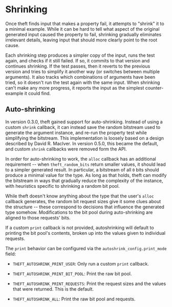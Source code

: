 # Shrinking

Once theft finds input that makes a property fail, it attempts to
"shrink" it to a minimal example. While it can be hard to tell what
aspect of the original generated input caused the property to fail,
shrinking gradually eliminates irrelevant details, leaving input that
should more clearly point to the root cause.

Each shrinking step produces a simpler copy of the input, runs the test
again, and checks if it still failed. If so, it commits to that version
and continues shrinking. If the test passes, then it reverts to the
previous version and tries to simplify it another way (or switches
between multiple arguments). It also tracks which combinations of
arguments have been tried, so it doesn't run the test again with the
same input. When shrinking can't make any more progress, it reports the
input as the simplest counter-example it could find.


## Auto-shrinking

In version 0.3.0, theft gained support for auto-shrinking. Instead of
using a custom `shrink` callback, it can instead save the random
bitstream used to generate the argument instance, and re-run the
property test while simplifying the bitstream. This implementation is
loosely based on a design described by David R. MacIver. In version
0.5.0, this became the default, and custom `shrink` callbacks were
removed form the API.

In order for auto-shrinking to work, the `alloc` callback has an
additional requirement -- when `theft_random_bits` return smaller
values, it should lead to a simpler generated result. In particular, a
bitstream of all `0` bits should produce a minimal value for the type.
As long as that holds, theft can modify the bitstream in ways that
gradually reduce the complexity of the instance, with heuristics
specific to shrinking a random bit pool.

While theft doesn't know anything about the type that the user's `alloc`
callback generates, the random bit request sizes give it some clues
about the structure -- these correspond to decisions that influence the
generated type somehow. Modifications to the bit pool during
auto-shrinking are aligned to those requests' bits.

If a custom `print` callback is not provided, autoshrinking will
default to printing the bit pool's contents, broken up into the
values given to individual requests.

The `print` behavior can be configured via the
`autoshrink_config.print_mode` field:

- `THEFT_AUTOSHRINK_PRINT_USER`: Only run a custom `print` callback.

- `THEFT_AUTOSHRINK_PRINT_BIT_POOL`: Print the raw bit pool.

- `THEFT_AUTOSHRINK_PRINT_REQUESTS`: Print the request sizes and the
  values that were returned. This is the default.

- `THEFT_AUTOSHRINK_ALL`: Print the raw bit pool and requests.
